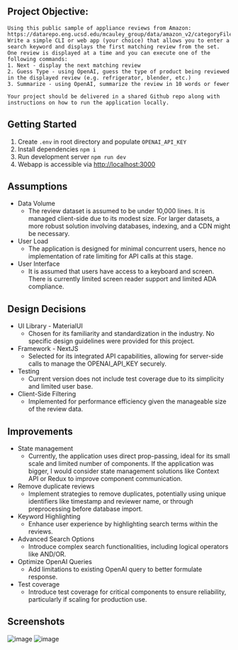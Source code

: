 ## Project Objective:

```
Using this public sample of appliance reviews from Amazon:
https://datarepo.eng.ucsd.edu/mcauley_group/data/amazon_v2/categoryFilesSmall/Appliances_5.json.gz
Write a simple CLI or web app (your choice) that allows you to enter a search keyword and displays the first matching review from the set. One review is displayed at a time and you can execute one of the following commands:
1. Next - display the next matching review
2. Guess Type - using OpenAI, guess the type of product being reviewed in the displayed review (e.g. refrigerator, blender, etc.)
3. Summarize - using OpenAI, summarize the review in 10 words or fewer

Your project should be delivered in a shared Github repo along with instructions on how to run the application locally.
```

## Getting Started

1. Create `.env` in root directory and populate `OPENAI_API_KEY`
2. Install dependencies `npm i`
3. Run development server `npm run dev`
4. Webapp is accessible via [http://localhost:3000](http://localhost:3000)

## Assumptions

- Data Volume
  - The review dataset is assumed to be under 10,000 lines. It is managed client-side due to its modest size. For larger datasets, a more robust solution involving databases, indexing, and a CDN might be necessary.
- User Load
  - The application is designed for minimal concurrent users, hence no implementation of rate limiting for API calls at this stage.
- User Interface
  - It is assumed that users have access to a keyboard and screen. There is currently limited screen reader support and limited ADA compliance.

## Design Decisions

- UI Library - MaterialUI
  - Chosen for its familiarity and standardization in the industry. No specific design guidelines were provided for this project.
- Framework - NextJS
  - Selected for its integrated API capabilities, allowing for server-side calls to manage the OPENAI_API_KEY securely.
- Testing
  - Current version does not include test coverage due to its simplicity and limited user base.
- Client-Side Filtering
  - Implemented for performance efficiency given the manageable size of the review data.

## Improvements

- State management
  - Currently, the application uses direct prop-passing, ideal for its small scale and limited number of components. If the application was bigger, I would consider state management solutions like Context API or Redux to improve component communication.
- Remove duplicate reviews
  - Implement strategies to remove duplicates, potentially using unique identifiers like timestamp and reviewer name, or through preprocessing before database import.
- Keyword Highlighting
  - Enhance user experience by highlighting search terms within the reviews.
- Advanced Search Options
  - Introduce complex search functionalities, including logical operators like AND/OR.
- Optimize OpenAI Queries
  - Add limitations to existing OpenAI query to better formulate response.
- Test coverage
  - Introduce test coverage for critical components to ensure reliability, particularly if scaling for production use.

## Screenshots

![image](https://github.com/iq/optiversal-nextjs-reviews/assets/28940587/1cbb51c2-8f5b-4310-8707-83766889493c)
![image](https://github.com/iq/optiversal-nextjs-reviews/assets/28940587/4b9cca0d-0074-413b-8a60-5784ad5d768f)


